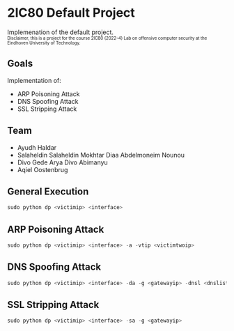 # 2IC80 Default Project
Implemenation of the default project. <br/>
<sup><sub>Disclaimer, this is a project for the course 2IC80 (2022-4) Lab on offensive computer security at the Eindhoven University of Technology.<sub/><sup/>
## Goals
Implementation of:
- ARP Poisoning Attack
- DNS Spoofing Attack
- SSL Stripping Attack
## Team
- Ayudh Haldar
- Salaheldin Salaheldin Mokhtar Diaa Abdelmoneim Nounou
- Divo Gede Arya Divo Abimanyu
- Aqiel Oostenbrug
## General Execution
```python
sudo python dp <victimip> <interface>
```
## ARP Poisoning Attack
```python
sudo python dp <victimip> <interface> -a -vtip <victimtwoip>
```
## DNS Spoofing Attack
```python
sudo python dp <victimip> <interface> -da -g <gatewayip> -dnsl <dnslist> -dnsil <dnsiplist>
```
## SSL Stripping Attack
```python
sudo python dp <victimip> <interface> -sa -g <gatewayip>
```
